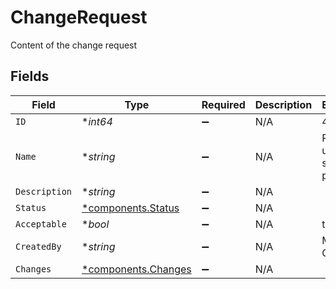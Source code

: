 # ChangeRequest

Content of the change request


## Fields

| Field                                                     | Type                                                      | Required                                                  | Description                                               | Example                                                   |
| --------------------------------------------------------- | --------------------------------------------------------- | --------------------------------------------------------- | --------------------------------------------------------- | --------------------------------------------------------- |
| `ID`                                                      | **int64*                                                  | :heavy_minus_sign:                                        | N/A                                                       | 42                                                        |
| `Name`                                                    | **string*                                                 | :heavy_minus_sign:                                        | N/A                                                       | Remove unused security policy                             |
| `Description`                                             | **string*                                                 | :heavy_minus_sign:                                        | N/A                                                       |                                                           |
| `Status`                                                  | [*components.Status](../../models/components/status.md)   | :heavy_minus_sign:                                        | N/A                                                       |                                                           |
| `Acceptable`                                              | **bool*                                                   | :heavy_minus_sign:                                        | N/A                                                       | true                                                      |
| `CreatedBy`                                               | **string*                                                 | :heavy_minus_sign:                                        | N/A                                                       | Matthieu C.                                               |
| `Changes`                                                 | [*components.Changes](../../models/components/changes.md) | :heavy_minus_sign:                                        | N/A                                                       |                                                           |
